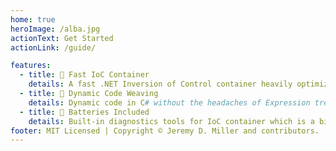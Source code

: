 ```yaml
---
home: true
heroImage: /alba.jpg
actionText: Get Started
actionLink: /guide/

features:
  - title: 🎍 Fast IoC Container
    details: A fast .NET Inversion of Control container heavily optimized for usage in ASP.Net Core and other .NET server side applications. The successor to the venerable StructureMap library.
  - title: 🧵 Dynamic Code Weaving
    details: Dynamic code in C# without the headaches of Expression trees or esoteric IL emitting by generating nice, clean C# in memory using Roslyn to build .NET types on the fly.
  - title: 🔋 Batteries Included
    details: Built-in diagnostics tools for IoC container which is a big differentiator in comparison to other IoC libraries. Helpers to create in-memory compilation of C# via Roslyn.
footer: MIT Licensed | Copyright © Jeremy D. Miller and contributors.
---
```

